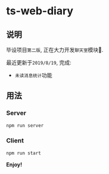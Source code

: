 # ts-web-diary

## 说明

毕设项目`第二版`,  正在大力开发`聊天室`模块🚧.

最近更新于`2019/8/19`, 完成:

- `未读消息统计`功能

## 用法

### Server

```bash
npm run server
```

### Client

```bash
npm run start
```

**Enjoy!**